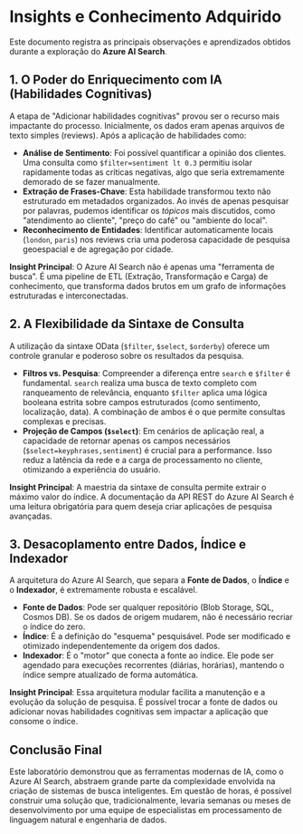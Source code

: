 # Insights e Conhecimento Adquirido

Este documento registra as principais observações e aprendizados obtidos durante a exploração do **Azure AI Search**.

## 1. O Poder do Enriquecimento com IA (Habilidades Cognitivas)

A etapa de "Adicionar habilidades cognitivas" provou ser o recurso mais impactante do processo. Inicialmente, os dados eram apenas arquivos de texto simples (reviews). Após a aplicação de habilidades como:

* **Análise de Sentimento**: Foi possível quantificar a opinião dos clientes. Uma consulta como `$filter=sentiment lt 0.3` permitiu isolar rapidamente todas as críticas negativas, algo que seria extremamente demorado de se fazer manualmente.
* **Extração de Frases-Chave**: Esta habilidade transformou texto não estruturado em metadados organizados. Ao invés de apenas pesquisar por palavras, pudemos identificar os *tópicos* mais discutidos, como "atendimento ao cliente", "preço do café" ou "ambiente do local".
* **Reconhecimento de Entidades**: Identificar automaticamente locais (`london`, `paris`) nos reviews cria uma poderosa capacidade de pesquisa geoespacial e de agregação por cidade.

**Insight Principal**: O Azure AI Search não é apenas uma "ferramenta de busca". É uma pipeline de ETL (Extração, Transformação e Carga) de conhecimento, que transforma dados brutos em um grafo de informações estruturadas e interconectadas.

## 2. A Flexibilidade da Sintaxe de Consulta

A utilização da sintaxe OData (`$filter`, `$select`, `$orderby`) oferece um controle granular e poderoso sobre os resultados da pesquisa.

* **Filtros vs. Pesquisa**: Compreender a diferença entre `search` e `$filter` é fundamental. `search` realiza uma busca de texto completo com ranqueamento de relevância, enquanto `$filter` aplica uma lógica booleana estrita sobre campos estruturados (como sentimento, localização, data). A combinação de ambos é o que permite consultas complexas e precisas.
* **Projeção de Campos (`$select`)**: Em cenários de aplicação real, a capacidade de retornar apenas os campos necessários (`$select=keyphrases,sentiment`) é crucial para a performance. Isso reduz a latência da rede e a carga de processamento no cliente, otimizando a experiência do usuário.

**Insight Principal**: A maestria da sintaxe de consulta permite extrair o máximo valor do índice. A documentação da API REST do Azure AI Search é uma leitura obrigatória para quem deseja criar aplicações de pesquisa avançadas.

## 3. Desacoplamento entre Dados, Índice e Indexador

A arquitetura do Azure AI Search, que separa a **Fonte de Dados**, o **Índice** e o **Indexador**, é extremamente robusta e escalável.

* **Fonte de Dados**: Pode ser qualquer repositório (Blob Storage, SQL, Cosmos DB). Se os dados de origem mudarem, não é necessário recriar o índice do zero.
* **Índice**: É a definição do "esquema" pesquisável. Pode ser modificado e otimizado independentemente da origem dos dados.
* **Indexador**: É o "motor" que conecta a fonte ao índice. Ele pode ser agendado para execuções recorrentes (diárias, horárias), mantendo o índice sempre atualizado de forma automática.

**Insight Principal**: Essa arquitetura modular facilita a manutenção e a evolução da solução de pesquisa. É possível trocar a fonte de dados ou adicionar novas habilidades cognitivas sem impactar a aplicação que consome o índice.

## Conclusão Final

Este laboratório demonstrou que as ferramentas modernas de IA, como o Azure AI Search, abstraem grande parte da complexidade envolvida na criação de sistemas de busca inteligentes. Em questão de horas, é possível construir uma solução que, tradicionalmente, levaria semanas ou meses de desenvolvimento por uma equipe de especialistas em processamento de linguagem natural e engenharia de dados.
